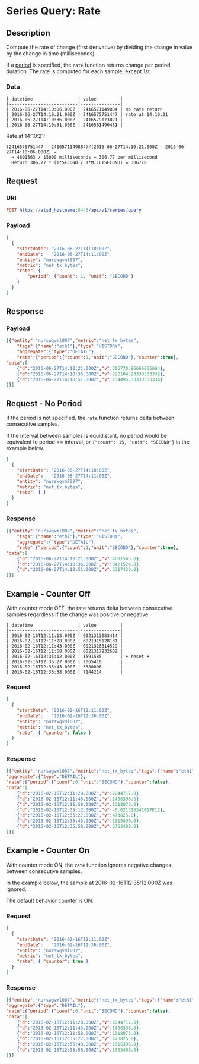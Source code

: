 # Series Query: Rate

## Description

Compute the rate of change (first derivative) by dividing the change in value by the change in time (milliseconds).

If a [period](../../../../api/data/series/period.md) is specified, the `rate` function returns change per period duration. The rate is computed for each sample, except 1st.

### Data

```ls
| datetime                 | value         |
|--------------------------|---------------|
| 2016-06-27T14:10:06.000Z | 2416571149884 | no rate return
| 2016-06-27T14:10:21.000Z | 2416575751447 | rate at 14:10:21
| 2016-06-27T14:10:36.000Z | 2416579173021 |
| 2016-06-27T14:10:51.000Z | 2416581490451 |
```

Rate at 14:10:21:

```ls
(2416575751447 - 2416571149884)/(2016-06-27T14:10:21.000Z - 2016-06-27T14:10:06.000Z) =
  = 4601563 / 15000 milliseconds = 306.77 per millisecond
  Return 306.77 * (1*SECOND / 1*MILLISECOND) = 306770
```

## Request

### URI

```elm
POST https://atsd_hostname:8443/api/v1/series/query
```

### Payload

```json
[
  {
    "startDate": "2016-06-27T14:10:00Z",
    "endDate":   "2016-06-27T14:11:00Z",
    "entity": "nurswgvml007",
    "metric": "net_tx_bytes",
    "rate": {
        "period": {"count": 1, "unit": "SECOND"}
    }
  }
]
```

## Response

### Payload

```json
[{"entity":"nurswgvml007","metric":"net_tx_bytes",
    "tags":{"name":"eth1"},"type":"HISTORY",
    "aggregate":{"type":"DETAIL"},
    "rate":{"period":{"count":1,"unit":"SECOND"},"counter":true},
"data":[
    {"d":"2016-06-27T14:10:21.000Z","v":306770.86666666664},
    {"d":"2016-06-27T14:10:36.000Z","v":228104.93333333332},
    {"d":"2016-06-27T14:10:51.000Z","v":154495.33333333334}
]}]
```

## Request - No Period

If the period is not specified, the `rate` function returns delta between consecutive samples.

If the interval between samples is equidistant, no period would be equivalent to period == interval, or  `{"count": 15, "unit": "SECOND"}` in the example below.

```json
[
  {
    "startDate": "2016-06-27T14:10:00Z",
    "endDate":   "2016-06-27T14:11:00Z",
    "entity": "nurswgvml007",
    "metric": "net_tx_bytes",
    "rate": { }
  }
]
```

### Response

```json
[{"entity":"nurswgvml007","metric":"net_tx_bytes",
    "tags":{"name":"eth1"},"type":"HISTORY",
    "aggregate":{"type":"DETAIL"},
    "rate":{"period":{"count":1,"unit":"SECOND"},"counter":true},
"data":[
    {"d":"2016-06-27T14:10:21.000Z","v":4601563.0},
    {"d":"2016-06-27T14:10:36.000Z","v":3421574.0},
    {"d":"2016-06-27T14:10:51.000Z","v":2317430.0}
]}]
```

## Example - Counter Off

With counter mode OFF, the rate returns delta between consecutive samples regardless if the change was positive or negative.

```ls
| datetime                 | value         |
|--------------------------|---------------|
| 2016-02-16T12:11:13.000Z | 6021313083414 |
| 2016-02-16T12:11:28.000Z | 6021315128131 |
| 2016-02-16T12:11:43.000Z | 6021316614529 |
| 2016-02-16T12:11:58.000Z | 6021317932602 |
| 2016-02-16T12:35:12.000Z | 1591585       | + reset +
| 2016-02-16T12:35:27.000Z | 2065410       |
| 2016-02-16T12:35:43.000Z | 3380806       |
| 2016-02-16T12:35:58.000Z | 7144214       |
```

### Request

```json
[
  {
    "startDate": "2016-02-16T12:11:00Z",
    "endDate":   "2016-02-16T12:36:00Z",
    "entity": "nurswgvml007",
    "metric": "net_tx_bytes",
    "rate": { "counter": false }
  }
]
```

### Response

```json
[{"entity":"nurswgvml007","metric":"net_tx_bytes","tags":{"name":"eth1"},"type":"HISTORY",
"aggregate":{"type":"DETAIL"},
"rate":{"period":{"count":0,"unit":"SECOND"},"counter":false},
"data":[
    {"d":"2016-02-16T12:11:28.000Z","v":2044717.0},
    {"d":"2016-02-16T12:11:43.000Z","v":1486398.0},
    {"d":"2016-02-16T12:11:58.000Z","v":1318073.0},
    {"d":"2016-02-16T12:35:12.000Z","v":-6.021316341017E12},
    {"d":"2016-02-16T12:35:27.000Z","v":473825.0},
    {"d":"2016-02-16T12:35:43.000Z","v":1315396.0},
    {"d":"2016-02-16T12:35:58.000Z","v":3763408.0}
]}]
```

## Example - Counter On

With counter mode ON, the `rate` function ignores negative changes between consecutive samples.

In the example below, the sample at 2016-02-16T12:35:12.000Z was ignored.

The default behavior counter is ON.

### Request

```json
[
  {
    "startDate": "2016-02-16T12:11:00Z",
    "endDate":   "2016-02-16T12:36:00Z",
    "entity": "nurswgvml007",
    "metric": "net_tx_bytes",
    "rate": { "counter": true }
  }
]
```

### Response

```json
[{"entity":"nurswgvml007","metric":"net_tx_bytes","tags":{"name":"eth1"},"type":"HISTORY",
"aggregate":{"type":"DETAIL"},
"rate":{"period":{"count":0,"unit":"SECOND"},"counter":false},
"data":[
    {"d":"2016-02-16T12:11:28.000Z","v":2044717.0},
    {"d":"2016-02-16T12:11:43.000Z","v":1486398.0},
    {"d":"2016-02-16T12:11:58.000Z","v":1318073.0},
    {"d":"2016-02-16T12:35:27.000Z","v":473825.0},
    {"d":"2016-02-16T12:35:43.000Z","v":1315396.0},
    {"d":"2016-02-16T12:35:58.000Z","v":3763408.0}
]}]
```
